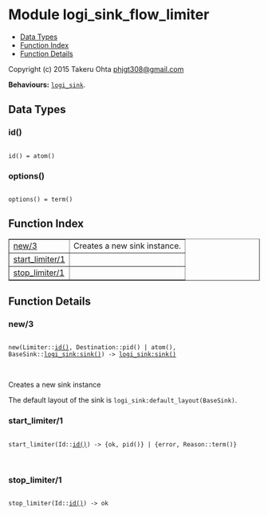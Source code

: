 

# Module logi_sink_flow_limiter #
* [Data Types](#types)
* [Function Index](#index)
* [Function Details](#functions)

Copyright (c) 2015 Takeru Ohta <phjgt308@gmail.com>

__Behaviours:__ [`logi_sink`](logi_sink.md).

<a name="types"></a>

## Data Types ##




### <a name="type-id">id()</a> ###


<pre><code>
id() = atom()
</code></pre>




### <a name="type-options">options()</a> ###


<pre><code>
options() = term()
</code></pre>

<a name="index"></a>

## Function Index ##


<table width="100%" border="1" cellspacing="0" cellpadding="2" summary="function index"><tr><td valign="top"><a href="#new-3">new/3</a></td><td>Creates a new sink instance.</td></tr><tr><td valign="top"><a href="#start_limiter-1">start_limiter/1</a></td><td></td></tr><tr><td valign="top"><a href="#stop_limiter-1">stop_limiter/1</a></td><td></td></tr></table>


<a name="functions"></a>

## Function Details ##

<a name="new-3"></a>

### new/3 ###

<pre><code>
new(Limiter::<a href="#type-id">id()</a>, Destination::pid() | atom(), BaseSink::<a href="logi_sink.md#type-sink">logi_sink:sink()</a>) -&gt; <a href="logi_sink.md#type-sink">logi_sink:sink()</a>
</code></pre>
<br />

Creates a new sink instance

The default layout of the sink is `logi_sink:default_layout(BaseSink)`.

<a name="start_limiter-1"></a>

### start_limiter/1 ###

<pre><code>
start_limiter(Id::<a href="#type-id">id()</a>) -&gt; {ok, pid()} | {error, Reason::term()}
</code></pre>
<br />

<a name="stop_limiter-1"></a>

### stop_limiter/1 ###

<pre><code>
stop_limiter(Id::<a href="#type-id">id()</a>) -&gt; ok
</code></pre>
<br />


